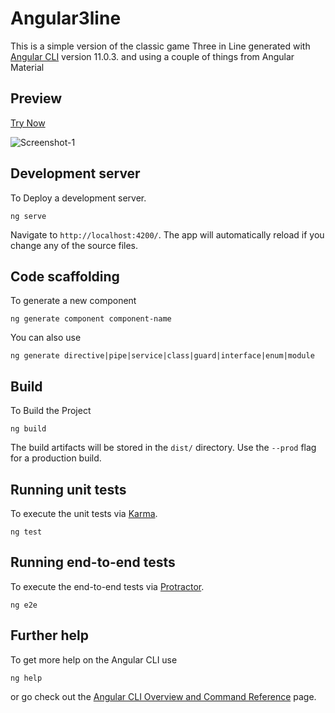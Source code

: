 # Angular3line

This is a simple version of the classic game Three in Line generated with [Angular CLI](https://github.com/angular/angular-cli) version 11.0.3. and using a couple of things from Angular Material

## Preview

[Try Now](https://feliamunda.github.io/angular3line/)

![Screenshot-1](https://i.ibb.co/M29DdPr/2021-03-25-21-54-51-Angular3line.png)

## Development server

To Deploy a development server.
    
    ng serve

Navigate to `http://localhost:4200/`. The app will automatically reload if you change any of the source files.

## Code scaffolding

To generate a new component

    ng generate component component-name

You can also use 

    ng generate directive|pipe|service|class|guard|interface|enum|module

## Build

To Build the Project

    ng build

The build artifacts will be stored in the `dist/` directory. Use the `--prod` flag for a production build.

## Running unit tests

To execute the unit tests via [Karma](https://karma-runner.github.io).
    
    ng test

## Running end-to-end tests

To execute the end-to-end tests via [Protractor](http://www.protractortest.org/).

    ng e2e

## Further help

To get more help on the Angular CLI use 

    ng help

or go check out the [Angular CLI Overview and Command Reference](https://angular.io/cli) page.
